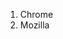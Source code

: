 <html>
  <head>
  </head>
  <body>
    <ol>
      <li>Chrome</li>
      <li>Mozilla</li>
    </ol>
  </body>
